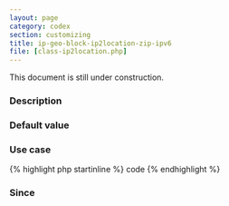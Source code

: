 ```yaml
---
layout: page
category: codex
section: customizing
title: ip-geo-block-ip2location-zip-ipv6
file: [class-ip2location.php]
---
```


This document is still under construction.

<!--more-->

### Description ###

### Default value ###

### Use case ###

{% highlight php startinline %}
code
{% endhighlight %}

### Since ###

[IP-Geo-Block]: https://wordpress.org/plugins/ip-geo-block/ "WordPress › IP Geo Block « WordPress Plugins"
